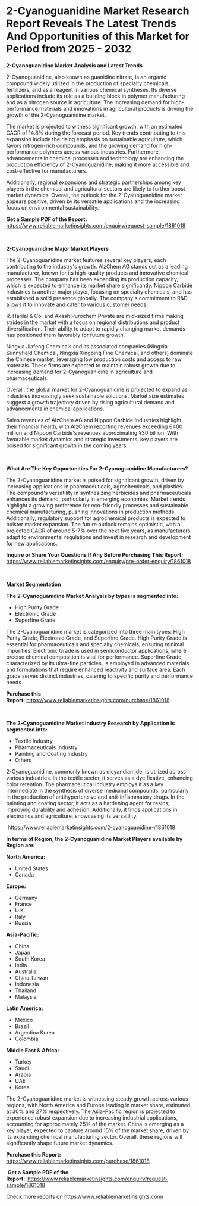 <p><h1>2-Cyanoguanidine Market Research Report Reveals The Latest Trends And Opportunities of this Market for Period from 2025 - 2032</h1></p><p><strong>2-Cyanoguanidine Market Analysis and Latest Trends</strong></p>
<p><p>2-Cyanoguanidine, also known as guanidine nitrate, is an organic compound widely utilized in the production of specialty chemicals, fertilizers, and as a reagent in various chemical syntheses. Its diverse applications include its role as a building block in polymer manufacturing and as a nitrogen source in agriculture. The increasing demand for high-performance materials and innovations in agricultural products is driving the growth of the 2-Cyanoguanidine market.</p><p>The market is projected to witness significant growth, with an estimated CAGR of 14.8% during the forecast period. Key trends contributing to this expansion include the rising emphasis on sustainable agriculture, which favors nitrogen-rich compounds, and the growing demand for high-performance polymers across various industries. Furthermore, advancements in chemical processes and technology are enhancing the production efficiency of 2-Cyanoguanidine, making it more accessible and cost-effective for manufacturers.</p><p>Additionally, regional expansions and strategic partnerships among key players in the chemical and agricultural sectors are likely to further boost market dynamics. Overall, the outlook for the 2-Cyanoguanidine market appears positive, driven by its versatile applications and the increasing focus on environmental sustainability.</p></p>
<p><strong>Get a Sample PDF of the Report:&nbsp;</strong> <a href="https://www.reliablemarketinsights.com/enquiry/request-sample/1861018?utm_campaign=2206&utm_medium=2&utm_source=Github&utm_content=ia&utm_term=03022025&utm_id=2-cyanoguanidine">https://www.reliablemarketinsights.com/enquiry/request-sample/1861018</a></p>
<p>&nbsp;</p>
<p><strong>2-Cyanoguanidine Major Market Players</strong></p>
<p><p>The 2-Cyanoguanidine market features several key players, each contributing to the industry's growth. AlzChem AG stands out as a leading manufacturer, known for its high-quality products and innovative chemical processes. The company has been expanding its production capacity, which is expected to enhance its market share significantly. Nippon Carbide Industries is another major player, focusing on specialty chemicals, and has established a solid presence globally. The company's commitment to R&D allows it to innovate and cater to various customer needs.</p><p>R. Harilal & Co. and Akash Purochem Private are mid-sized firms making strides in the market with a focus on regional distributions and product diversification. Their ability to adapt to rapidly changing market demands has positioned them favorably for future growth. </p><p>Ningxia Jiafeng Chemicals and its associated companies (Ningxia Sunnyfield Chemical, Ningxia Xingping Fine Chemical, and others) dominate the Chinese market, leveraging low production costs and access to raw materials. These firms are expected to maintain robust growth due to increasing demand for 2-Cyanoguanidine in agriculture and pharmaceuticals.</p><p>Overall, the global market for 2-Cyanoguanidine is projected to expand as industries increasingly seek sustainable solutions. Market size estimates suggest a growth trajectory driven by rising agricultural demand and advancements in chemical applications. </p><p>Sales revenues of AlzChem AG and Nippon Carbide Industries highlight their financial health, with AlzChem reporting revenues exceeding €400 million and Nippon Carbide's revenues approximating ¥30 billion. With favorable market dynamics and strategic investments, key players are poised for significant growth in the coming years.</p></p>
<p>&nbsp;</p>
<p><strong>What Are The Key Opportunities For 2-Cyanoguanidine Manufacturers?</strong></p>
<p><p>The 2-Cyanoguanidine market is poised for significant growth, driven by increasing applications in pharmaceuticals, agrochemicals, and plastics. The compound's versatility in synthesizing herbicides and pharmaceuticals enhances its demand, particularly in emerging economies. Market trends highlight a growing preference for eco-friendly processes and sustainable chemical manufacturing, pushing innovations in production methods. Additionally, regulatory support for agrochemical products is expected to bolster market expansion. The future outlook remains optimistic, with a projected CAGR of around 5-7% over the next five years, as manufacturers adapt to environmental regulations and invest in research and development for new applications.</p></p>
<p><strong>Inquire or Share Your Questions If Any Before Purchasing This Report:</strong> <a href="https://www.reliablemarketinsights.com/enquiry/pre-order-enquiry/1861018?utm_campaign=2206&utm_medium=2&utm_source=Github&utm_content=ia&utm_term=03022025&utm_id=2-cyanoguanidine">https://www.reliablemarketinsights.com/enquiry/pre-order-enquiry/1861018</a></p>
<p>&nbsp;</p>
<p><strong>Market Segmentation</strong></p>
<p><strong>The 2-Cyanoguanidine Market Analysis by types is segmented into:</strong></p>
<p><ul><li>High Purity Grade</li><li>Electronic Grade</li><li>Superfine Grade</li></ul></p>
<p><p>The 2-Cyanoguanidine market is categorized into three main types: High Purity Grade, Electronic Grade, and Superfine Grade. High Purity Grade is essential for pharmaceuticals and specialty chemicals, ensuring minimal impurities. Electronic Grade is used in semiconductor applications, where precise chemical composition is vital for performance. Superfine Grade, characterized by its ultra-fine particles, is employed in advanced materials and formulations that require enhanced reactivity and surface area. Each grade serves distinct industries, catering to specific purity and performance needs.</p></p>
<p><strong>Purchase this Report:&nbsp;</strong><a href="https://www.reliablemarketinsights.com/purchase/1861018?utm_campaign=2206&utm_medium=2&utm_source=Github&utm_content=ia&utm_term=03022025&utm_id=2-cyanoguanidine">https://www.reliablemarketinsights.com/purchase/1861018</a></p>
<p>&nbsp;</p>
<p><strong>The 2-Cyanoguanidine Market Industry Research by Application is segmented into:</strong></p>
<p><ul><li>Textile Industry</li><li>Pharmaceuticals Industry</li><li>Painting and Coating Industry</li><li>Others</li></ul></p>
<p><p>2-Cyanoguanidine, commonly known as dicyandiamide, is utilized across various industries. In the textile sector, it serves as a dye fixative, enhancing color retention. The pharmaceutical industry employs it as a key intermediate in the synthesis of diverse medicinal compounds, particularly in the production of antihypertensive and anti-inflammatory drugs. In the painting and coating sector, it acts as a hardening agent for resins, improving durability and adhesion. Additionally, it finds applications in electronics and agriculture, showcasing its versatility.</p></p>
<p><a href="https://www.reliablemarketinsights.com/2-cyanoguanidine-r1861018?utm_campaign=2206&utm_medium=2&utm_source=Github&utm_content=ia&utm_term=03022025&utm_id=2-cyanoguanidine">&nbsp;https://www.reliablemarketinsights.com/2-cyanoguanidine-r1861018</a></p>
<p><strong>In terms of Region, the 2-Cyanoguanidine Market Players available by Region are:</strong></p>
<p>
    <p> <strong> North America: </strong>
        <ul>
            <li>United States</li>
            <li>Canada</li>
        </ul>
        </p> 
    <p> <strong> Europe: </strong>
        <ul>
            <li>Germany</li>
            <li>France</li>
            <li>U.K.</li>
            <li>Italy</li>
            <li>Russia</li>
        </ul>
        </p> 
    <p> <strong> Asia-Pacific: </strong>
        <ul>
            <li>China</li>
            <li>Japan</li>
            <li>South Korea</li>
            <li>India</li>
            <li>Australia</li>
            <li>China Taiwan</li>
            <li>Indonesia</li>
            <li>Thailand</li>
            <li>Malaysia</li>
        </ul>
        </p> 
    <p> <strong> Latin America: </strong>
        <ul>
            <li>Mexico</li>
            <li>Brazil</li>
            <li>Argentina Korea</li>
            <li>Colombia</li>
        </ul>
        </p> 
    <p> <strong> Middle East & Africa: </strong>
        <ul>
            <li>Turkey</li>
            <li>Saudi</li>
            <li>Arabia</li>
            <li>UAE</li>
            <li>Korea</li>
        </ul>
    </p>
    </p>
<p><p>The 2-Cyanoguanidine market is witnessing steady growth across various regions, with North America and Europe leading in market share, estimated at 30% and 27% respectively. The Asia-Pacific region is projected to experience robust expansion due to increasing industrial applications, accounting for approximately 25% of the market. China is emerging as a key player, expected to capture around 15% of the market share, driven by its expanding chemical manufacturing sector. Overall, these regions will significantly shape future market dynamics.</p></p>
<p><strong>Purchase this Report: </strong><a href="https://www.reliablemarketinsights.com/purchase/1861018?utm_campaign=2206&utm_medium=2&utm_source=Github&utm_content=ia&utm_term=03022025&utm_id=2-cyanoguanidine">https://www.reliablemarketinsights.com/purchase/1861018</a></p>
<p>&nbsp;<strong>Get a Sample PDF of the Report:&nbsp;&nbsp;</strong><a href="https://www.reliablemarketinsights.com/enquiry/request-sample/1861018?utm_campaign=2206&utm_medium=2&utm_source=Github&utm_content=ia&utm_term=03022025&utm_id=2-cyanoguanidine">https://www.reliablemarketinsights.com/enquiry/request-sample/1861018</a></p>
<p><strong></strong></p>
<p>Check more reports on <a href="https://www.reliablemarketinsights.com/?utm_campaign=2206&utm_medium=2&utm_source=Github&utm_content=ia&utm_term=03022025&utm_id=2-cyanoguanidine">https://www.reliablemarketinsights.com/</a></p>